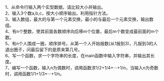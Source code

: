 1、从命令行输入两个实型数据，请比较大小并输出。  
2、输入3个数a,b,c，按大小顺序输出。利用指针方法。  
3、输入数组，最大的与第一个元素交换，最小的与最后一个元素交换，输出数组。  
4、有n个整数，使其前面各数顺序向后移m个位置，最后m个数变成最前面的m个数。  
5、有n个人围成一圈，顺序排号。从第一个人开始报数(从1报到3)，凡报到3的人退出圈子，问最后留下的是原来第几号。  
6、写一个函数，求一个字符串的长度，在main函数中输入字符串，并输出其长度。  
7、编写一个函数，输入n为偶数时，调用函数求1/2+1/4+···+1/n，当输入n为奇数时，调用函数1/1+1/3+···+1/n。